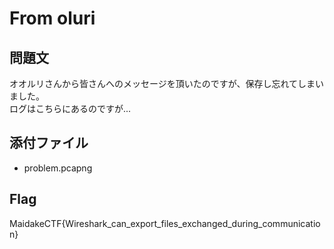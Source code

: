 # From oluri

## 問題文
オオルリさんから皆さんへのメッセージを頂いたのですが、保存し忘れてしまいました。  
ログはこちらにあるのですが...

## 添付ファイル
- problem.pcapng

## Flag
MaidakeCTF{Wireshark_can_export_files_exchanged_during_communication}
